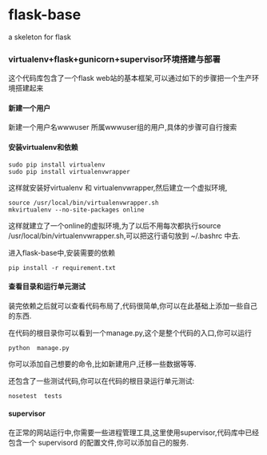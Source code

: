 # flask-base

a skeleton for flask


### virtualenv+flask+gunicorn+supervisor环境搭建与部署


这个代码库包含了一个flask web站的基本框架,可以通过如下的步骤把一个生产环境搭建起来

#### 新建一个用户

新建一个用户名wwwuser 所属wwwuser组的用户,具体的步骤可自行搜索 

#### 安装virtualenv和依赖

```
sudo pip install virtualenv
sudo pip install virtualenvwrapper
```

这样就安装好virtualenv 和 virtualenvwrapper,然后建立一个虚拟环境,

```
source /usr/local/bin/virtualenvwrapper.sh
mkvirtualenv --no-site-packages online
```
这样就建立了一个online的虚拟环境,为了以后不用每次都执行source /usr/local/bin/virtualenvwrapper.sh,可以把这行语句放到 ~/.bashrc 中去.

进入flask-base中,安装需要的依赖

```
pip install -r requirement.txt
```

#### 查看目录和运行单元测试

装完依赖之后就可以查看代码布局了,代码很简单,你可以在此基础上添加一些自己的东西.

在代码的根目录你可以看到一个manage.py,这个是整个代码的入口,你可以运行

```
python  manage.py  
```
你可以添加自己想要的命令,比如新建用户,迁移一些数据等等.

还包含了一些测试代码,你可以在代码的根目录运行单元测试:

```
nosetest  tests
```

#### supervisor

在正常的网站运行中,你需要一些进程管理工具,这里使用supervisor,代码库中已经包含一个 supervisord 的配置文件,你可以添加自己的服务.




